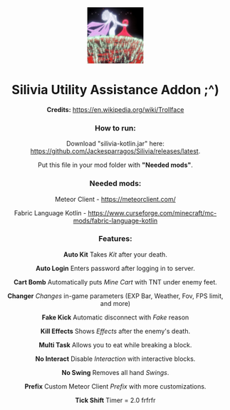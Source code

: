 <div align="center">
  <img src="/src/main/resources/assets/silivia/icon.png" alt="logo" width="25%"/>
  <h1>Silivia Utility Assistance Addon ;^)</h1>

__Credits:__ https://en.wikipedia.org/wiki/Trollface

### How to run:
 Download "silivia-kotlin.jar" here: https://github.com/Jackesparragos/Silivia/releases/latest.
    
 Put this file in your mod folder with __"Needed mods"__.

### Needed mods:
 Meteor Client - https://meteorclient.com/

 Fabric Language Kotlin - https://www.curseforge.com/minecraft/mc-mods/fabric-language-kotlin

### Features:  
 __Auto Kit__ Takes _Kit_ after your death.
    
 __Auto Login__ Enters password after logging in to server.
    
 __Cart Bomb__ Automatically puts _Mine Cart_ with TNT under enemy feet.

 __Changer__ _Changes_ in-game parameters (EXP Bar, Weather, Fov, FPS limit, and more)
    
 __Fake Kick__ Automatic disconnect with _Fake_ reason
    
 __Kill Effects__ Shows _Effects_ after the enemy's death.
    
 __Multi Task__ Allows you to eat while breaking a block.
    
 __No Interact__ Disable _Interaction_ with interactive blocks.
    
 __No Swing__ Removes all hand _Swings_.
    
 __Prefix__ Custom Meteor Client _Prefix_ with more customizations.
    
 __Tick Shift__ Timer = 2.0 frfrfr

</div>
